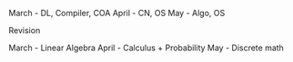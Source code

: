 March - DL, Compiler, COA
April - CN, OS
May - Algo, OS

Revision

March - Linear Algebra
April - Calculus + Probability
May - Discrete math
